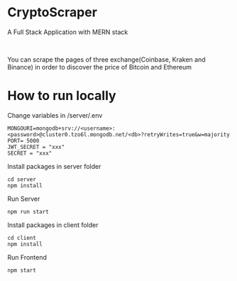 <h1>CryptoScraper</h1>
<p>A Full Stack Application with MERN stack</p>
<br>
<p>You can scrape the pages of three exchange(Coinbase, Kraken and Binance) in order to discover the price of Bitcoin and Ethereum</p>

<h1>How to run locally</h1>
<p>Change variables in /server/.env</p>

```
MONGOURI=mongodb+srv://<username>:<password>@cluster0.tzo6l.mongodb.net/<db>?retryWrites=true&w=majority
PORT= 5000
JWT_SECRET = "xxx"
SECRET = "xxx"
```

<p>Install packages in server folder</p>

```
cd server
npm install
```

<p>Run Server</p>

```
npm run start
```

<p>Install packages in client folder</p>

```
cd client
npm install
```
<p>Run Frontend</p>

```
npm start
```



